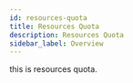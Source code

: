 ```yaml
---
id: resources-quota
title: Resources Quota
description: Resources Quota
sidebar_label: Overview
---
```


this is resources quota.
